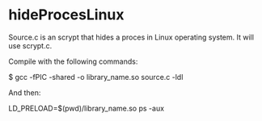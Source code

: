 # hideProcesLinux

Source.c is an scrypt that hides a proces in Linux operating system. It will use scrypt.c. 

Compile with the following commands:

$ gcc -fPIC -shared -o library_name.so source.c -ldl

And then:

LD_PRELOAD=$(pwd)/library_name.so ps -aux